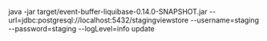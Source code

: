 java -jar target/event-buffer-liquibase-0.14.0-SNAPSHOT.jar --url=jdbc:postgresql://localhost:5432/stagingviewstore --username=staging --password=staging --logLevel=info update